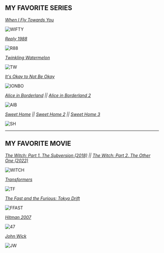 ## **MY FAVORITE SERIES**
*[When I Fly Towards You](https://mydramalist.com/62295-luo-yao-knew-what-he-meant)*

![WIFTY](https://dramaslot.com/wp-content/uploads/2023/08/When-I-Fly-Towards-You.webp)

*[Reply 1988](https://mydramalist.com/13544-reply-1988)*

![R88](https://occ-0-8407-116.1.nflxso.net/dnm/api/v6/E8vDc_W8CLv7-yMQu8KMEC7Rrr8/AAAABQiLySv67Z00six6BhU4PgKg_NXjsV_7gyzO_2FklWxZfb3-ZTCvYbGG8oH3WcDKvMdR3gibmujM2Kp7Wm25ubT4AdlKuHMCSyYj.jpg?r=751)

*[Twinkling Watermelon](https://mydramalist.com/739603-sparkling-watermelon)*

![TW](https://www.kpopmap.com/wp-content/uploads/2023/11/tvN-Twinkling-Watermelon-Viva-La-Vida-Moments.jpg)

*[It's Okay to Not Be Okay](https://mydramalist.com/49865-psycho-but-it-s-okay)*

![IONBO](https://ahjummamshies.com/wp-content/uploads/2020/08/pbio-poster.jpg)

*[Alice in Borderland](https://mydramalist.com/39537-imawa-no-kuni-no-arisu)* *||* *[Alice in Borderland 2](https://mydramalist.com/684373-imawa-no-kuni-no-alice-2)*

![AIB](https://static.wikia.nocookie.net/drama/images/3/38/Alice_in_Borderland.png/revision/latest?cb=20201217025626)

*[Sweet Home](https://mydramalist.com/34064-sweet-home)* *||* *[Sweet Home 2](https://mydramalist.com/705721-sweet-home-2)* *||* *[Sweet Home 3](https://mydramalist.com/731187-sweet-home-3)*

![SH](https://www.kworldnow.com/wp-content/uploads/2021/01/sweet-1.jpg)

---

## **MY FAVORITE MOVIE**
*[The Witch: Part 1. The Subversion (2018)](https://mydramalist.com/29367-the-witch)* *||* *[The Witch: Part 2. The Other One (2022)](https://mydramalist.com/43843-the-witch-part-2)*

![WITCH](https://media-cache.cinematerial.com/p/500x/eqtr1ta6/the-witch-part-1-the-subversion-south-korean-movie-poster.jpg?v=1529184164)

*[Transformers]()*

![TF](https://images.alphacoders.com/111/11.jpg)

*[The Fast and the Furious: Tokyo Drift](https://www.imdb.com/title/tt0463985/)*

![FFAST]()

*[Hitman 2007](https://www.imdb.com/title/tt0465494/)*

![47](https://lh6.googleusercontent.com/proxy/tDEklBBUsOes5q5ks4CleUFfp70MnG4udme-YgtguU-dxkC4b7UOSd5Ke7qHRgoAjcsfktf7L7TgUkVXSXJOUksf_F_a9rdJsSlFmg)

*[John Wick]()*

![JW](https://wallpapers.com/images/hd/red-aesthetic-art-john-wick-hd-6ia5zmm6kvrchebp.jpg)
